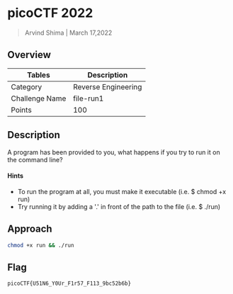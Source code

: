 # picoCTF 2022

> Arvind Shima | March 17,2022

## Overview

| Tables | Description |
| ------ | ----------- |
| Category | Reverse Engineering |
| Challenge Name | file-run1 |
| Points | 100 |

## Description

A program has been provided to you, what happens if you try to run it on the command line?

#### Hints

- To run the program at all, you must make it executable (i.e. $ chmod +x run)
- Try running it by adding a '.' in front of the path to the file (i.e. $ ./run)

## Approach

```bash
chmod +x run && ./run
```

## Flag

```
picoCTF{U51N6_Y0Ur_F1r57_F113_9bc52b6b}
```
